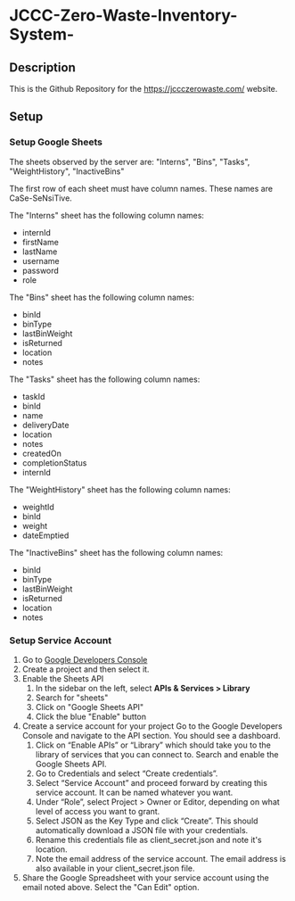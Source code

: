 # JCCC-Zero-Waste-Inventory-System-

## Description

This is the Github Repository for the https://jccczerowaste.com/ website. 

## Setup

### Setup Google Sheets

The sheets observed by the server are: "Interns", "Bins", "Tasks", "WeightHistory", "InactiveBins"

The first row of each sheet must have column names. These names are CaSe-SeNsiTive.

The "Interns" sheet has the following column names:

* internId
* firstName
* lastName
* username
* password
* role

The "Bins" sheet has the following column names:

* binId
* binType
* lastBinWeight
* isReturned
* location
* notes

The "Tasks" sheet has the following column names:

* taskId
* binId
* name
* deliveryDate
* location
* notes
* createdOn
* completionStatus
* internId

The "WeightHistory" sheet has the following column names:

* weightId
* binId
* weight
* dateEmptied

The "InactiveBins" sheet has the following column names:

* binId
* binType
* lastBinWeight
* isReturned
* location
* notes


### Setup Service Account

1. Go to [Google Developers Console](https://console.developers.google.com/)
2. Create a project and then select it.
3. Enable the Sheets API
    1. In the sidebar on the left, select **APIs & Services > Library**
    2. Search for "sheets"
    3. Click on "Google Sheets API"
    4. Click the blue "Enable" button
4. Create a service account for your project
    Go to the Google Developers Console and navigate to the API section. You should see a dashboard.
    1. Click on  “Enable APIs” or “Library” which should take you to the library of services that you can connect to. Search and enable the Google Sheets API.
    2. Go to Credentials and select “Create credentials”.
    3. Select “Service Account” and proceed forward by creating this service account. It can be named whatever you want.
    4. Under “Role”, select Project > Owner or Editor, depending on what level of access you want to grant.
    5. Select JSON as the Key Type and click “Create”. This should automatically download a JSON file with your credentials.
    6. Rename this credentials file as client_secret.json and note it's location.
    7. Note the email address of the service account. The email address is also available in your client_secret.json file.
5. Share the Google Spreadsheet with your service account using the email noted above. Select the "Can Edit" option.


